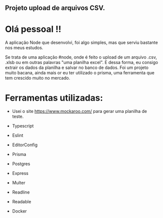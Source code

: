 ## Projeto upload de arquivos CSV.

# Olá pessoal !!

A aplicação Node que desenvolvi, foi algo simples, mas que serviu
bastante nos meus estudos.

Se trata de uma aplicação #node, onde é feito o upload de um arquivo .csv, .xlsb ou em outras palavras "uma planilha excel". E dessa forma, eu consigo extrair os dados da planilha e salvar no banco de dados. Foi um projeto muito bacana, ainda mais or eu ter utilizado o prisma, uma ferramenta que tem crescido muito no mercado.

# Ferramentas utilizadas:

- Usei o site https://www.mockaroo.com/ para gerar uma planilha de teste.

- Typescript

- Eslint

- EditorConfig

- Prisma

- Postgres

- Express

- Multer

- Readline

- Readable

- Docker
